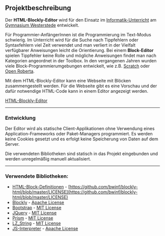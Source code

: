 ## Projektbeschreibung

Der **HTML-Blockly-Editor** wird für den Einsatz im [Informatik-Unterricht](https://www.informatik.gym-wst.de) am [Gymnasium Westerstede](https://www.gymnasium-westerstede.de) entwickelt.

Für Programmier-AnfängerInnen ist die Programmierung im Text-Modus schwierig. Im Unterricht wird für die Suche nach Tippfehlern oder Syntaxfehlern viel Zeit verwendet und man verliert in der Vielfalt verfügbarer Anweisungen leicht die Orientierung. Bei einem **Block-Editor** spielen Tippfehler keine Rolle und mögliche Anweisungen findet man nach Kategorien angeordnet in der Toolbox. In den vergangenen Jahren wurden viele Block-Programmierumgebungen entwickelt, wie z.B. [Scratch](https://scratch.mit.edu/) oder [Open Roberta](https://lab.open-roberta.org/).

Mit dem HTML-Blockly-Editor kann eine Webseite mit Blöcken zusammengestellt werden. Für die Webseite gibt es eine Vorschau und der dafür notwendige HTML-Code kann in einem Editor angezeigt werden.

[HTML-Blockly-Editor](img/htmlblocklyeditor.png)

---

### Entwicklung

Der Editor wird als statische Client-Applikationen ohne Verwendung eines Application-Frameworks oder Paket-Managers programmiert. Es werden keine Cookies gesetzt und es erfolgt keine Speicherung von Daten auf dem Server.

Die verwendeten Bibliotheken sind statisch in das Projekt eingebunden und werden unregelmäßig manuell aktualisiert. 

---

### Verwendete Bibliotheken: 

- [HTML-Block-Definitionen](https://github.com/bwinf/blockly-html) - [https://github.com/bwinf/blockly-html/blob/master/LICENSE](https://github.com/bwinf/blockly-html/blob/master/LICENSE)
- [Blockly](https://github.com/google/blockly) - [Apache License](https://github.com/google/blockly/blob/master/LICENSE)
- [Bootstrap](https://getbootstrap.com/) - [MIT License](https://github.com/twbs/bootstrap/blob/main/LICENSE)
- [JQuery](https://jquery.com/) - [MIT License](https://jquery.org/license/)
- [Prism](https://prismjs.com/) - [MIT License](https://github.com/PrismJS/prism/blob/master/LICENSE)
- [LZ_String](https://github.com/pieroxy/lz-string/) - [MIT License](https://github.com/pieroxy/lz-string/blob/master/LICENSE)
- [JS-Interpreter](https://github.com/NeilFraser/JS-Interpreter) - [Apache License](https://github.com/NeilFraser/JS-Interpreter/blob/master/LICENSE)
